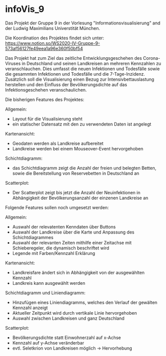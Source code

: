 # infoVis_9
Das Projekt der Gruppe 9 in der Vorlesung "Informationsvisualisierung" and der Ludwig Maximilians Universtität München.

Die Koordination des Projektes findet sich unter: https://www.notion.so/WS2020-IV-Gruppe-9-573af56127fe49eea1a96e360f50bf54

Das Projekt hat zum Ziel das zeitliche Entwicklungsgeschehen des Corona-Viruses in Deutschland und seinen Landkreisen an mehreren Kennzahlen zu veranschlauchen. Dies umfasst die neuen Infektionen und Todesfälle sowie die gesammten Infektionen und Todesfälle und die 7-Tage-Inzidenz.
Zusätzlich soll die Visualisierung einen Bezug zur Intensivbettauslastung herstellen und den Einfluss der Bevölkerungsdichte auf das Infektionsgeschehen veranschaulichen. 


Die bisherigen Features des Projektes:

Allgemein: 
- Layout für die Visualisierung steht
- ein statischer Datensatz mit den zu verwendeten Daten ist angelegt

Kartenansicht:
- Geodaten werden als Landkreise aufbereitet
- Landkreise werden bei einem Mouseover-Event hervorgehoben

Schichtdiagramm:
- das Schichtdiagramm zeigt die Anzahl der freien und belegten Betten, sowie die Bereitstellung von Reservebetten in Deutschland an

Scatterplot:
- Der Scatterplot zeigt bis jetzt die Anzahl der Neuinfektionen in Abhängigkeit der Bevölkerungsanzahl der einzenen Landkreise an


Folgende Features sollen noch umgesetzt werden: 

Allgemein:
- Auswahl der relevatenten Kenndaten über Buttons
- Auswahl der Landkreise über die Karte und Anpassung des Schichtdiagrammes
- Auswahl der relevanten Zeiten mithilfe einer Zeitachse mit Schieberegeler, die dynamisch beschriftet wird
- Legende mit Farben/Kennzahl Erklärung

Kartenansicht:
- Landkreisfare ändert sich in Abhängigkeit von der ausgewählten Kennzahl
- Landkreis kann ausgewählt werden

Schichtdiagramm und Liniendiagramm:
- Hinzufügen eines Liniendiagramms, welches den Verlauf der gewälten Kennzahl anzeigt
- Aktueller Zeitpunkt wird durch vertikale Linie hervorgehoben
- Auswahl zwischen Landkreisen und ganz Deutschland

Scatterplot:
- Bevölkerungsdichte statt Einwohnerzahl auf x-Achse
- Kennzahl auf y-Achse veränderbar
- evtl. Seletkrion von Landkreisen möglich -> Hervorhebung
